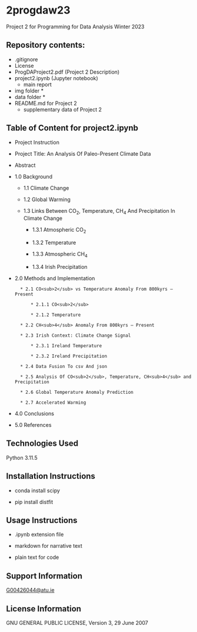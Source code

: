 # 2progdaw23
Project 2 for Programming for Data Analysis Winter 2023 

## Repository contents:

* .gitignore
* License
* ProgDAProject2.pdf (Project 2 Description)
* project2.ipynb (Jupyter notebook)
    * main report
* img folder
    * 
* data folder
    * 
* README.md for Project 2
    * supplementary data of Project 2

## Table of Content for project2.ipynb

* Project Instruction

* Project Title: An Analysis Of Paleo-Present Climate Data

* Abstract

* 1.0 Background

    * 1.1 Climate Change

    * 1.2 Global Warming

    * 1.3 Links Between CO<sub>2</sub>, Temperature, CH<sub>4</sub> And Precipitation In Climate Change

        * 1.3.1 Atmospheric CO<sub>2</sub>

        * 1.3.2 Temperature

        * 1.3.3 Atmospheric CH<sub>4</sub>

        * 1.3.4 Irish Precipitation

* 2.0 Methods and Implementation

        * 2.1 CO<sub>2</sub> vs Temperature Anomaly From 800kyrs – Present

            * 2.1.1 CO<sub>2</sub>

            * 2.1.2 Temperature

        * 2.2 CH<sub>4</sub> Anomaly From 800kyrs – Present

        * 2.3 Irish Context: Climate Change Signal

            * 2.3.1 Ireland Temperature

            * 2.3.2 Ireland Precipitation

        * 2.4 Data Fusion To csv And json

        * 2.5 Analysis Of CO<sub>2</sub>, Temperature, CH<sub>4</sub> and Precipitation

        * 2.6 Global Temperature Anomaly Prediction

        * 2.7 Accelerated Warming

* 4.0 Conclusions

* 5.0 References

## Technologies Used

Python 3.11.5

## Installation Instructions

* conda install scipy

* pip install distfit

## Usage Instructions

* .ipynb extension file

* markdown for narrative text

* plain text for code

## Support Information

G00426044@atu.ie

## License Information

GNU GENERAL PUBLIC LICENSE, Version 3, 29 June 2007

